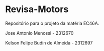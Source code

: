 # Revisa-Motors
Repositório para o projeto da matéria EC46A.

Jose Antonio Menossi - 2312670

Kelson Felipe Budin de Almeida - 2312697
